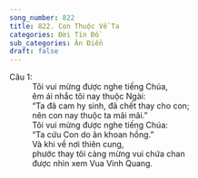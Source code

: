 ```yaml
---
song_number: 822
title: 822. Con Thuộc Về Ta
categories: Đời Tín Đồ
sub_categories: Ân Điển
draft: false
---
```

<dl><dt>Câu 1:</dt><dd data-verse="1">Tôi vui mừng được nghe tiếng Chúa, <br/>êm ái nhắc tôi nay thuộc Ngài: <br/>“Ta đã cam hy sinh, đã chết thay cho con; <br/>nên con nay thuộc ta mãi mãi.” <br/>Tôi vui mừng được nghe tiếng Chúa: <br/>“Ta cứu Con do ân khoan hồng.” <br/>Và khi về nơi thiên cung, <br/>phước thay tôi càng mừng vui chứa chan <br/>được nhìn xem Vua Vinh Quang. </dd></dl>